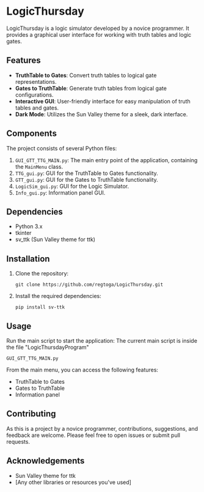 # LogicThursday

LogicThursday is a logic simulator developed by a novice programmer. It provides a graphical user interface for working with truth tables and logic gates.

## Features

- **TruthTable to Gates**: Convert truth tables to logical gate representations.
- **Gates to TruthTable**: Generate truth tables from logical gate configurations.
- **Interactive GUI**: User-friendly interface for easy manipulation of truth tables and gates.
- **Dark Mode**: Utilizes the Sun Valley theme for a sleek, dark interface.

## Components

The project consists of several Python files:

1. `GUI_GTT_TTG_MAIN.py`: The main entry point of the application, containing the `MainMenu` class.
2. `TTG_gui.py`: GUI for the TruthTable to Gates functionality.
3. `GTT_gui.py`: GUI for the Gates to TruthTable functionality.
4. `LogicSim_gui.py`: GUI for the Logic Simulator.
5. `Info_gui.py`: Information panel GUI.

## Dependencies

- Python 3.x
- tkinter
- sv_ttk (Sun Valley theme for ttk)

## Installation

1. Clone the repository:
   ```
   git clone https://github.com/regtoga/LogicThursday.git
   ```
2. Install the required dependencies:
   ```
   pip install sv-ttk
   ```

## Usage

Run the main script to start the application:
The current main script is inside the file "LogicThursdayProgram"

```
GUI_GTT_TTG_MAIN.py
```

From the main menu, you can access the following features:
- TruthTable to Gates
- Gates to TruthTable
- Information panel

## Contributing

As this is a project by a novice programmer, contributions, suggestions, and feedback are welcome. Please feel free to open issues or submit pull requests.

## Acknowledgements

- Sun Valley theme for ttk
- [Any other libraries or resources you've used]